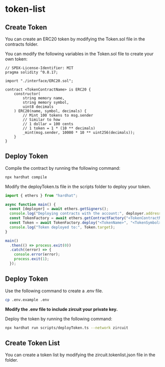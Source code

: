 # token-list

## Create Token

You can create an ERC20 token by modifying the Token.sol file in the contracts folder.

You can modify the following variables in the Token.sol file to create your own token:

```solidity
// SPDX-License-Identifier: MIT
pragma solidity ^0.8.17;

import "./interface/ERC20.sol";

contract <TokenContractName> is ERC20 {
    constructor(
        string memory name,
        string memory symbol,
        uint8 decimals
    ) ERC20(name, symbol, decimals) {
        // Mint 100 tokens to msg.sender
        // Similar to how
        // 1 dollar = 100 cents
        // 1 token = 1 * (10 ** decimals)
        _mint(msg.sender, 10000 * 10 ** uint256(decimals));
    }
}
```

## Deploy Token

Compile the contract by running the following command:

```bash
npx hardhat compile
```

Modify the deployToken.ts file in the scripts folder to deploy your token.

```typescript
import { ethers } from "hardhat";

async function main() {
  const [deployer] = await ethers.getSigners();
  console.log("Deploying contracts with the account:", deployer.address);
  const TokenFactory = await ethers.getContractFactory("<TokenContractName>");
  const Token = await TokenFactory.deploy("<TokenName>", "<TokenSymbol>", <TokenDecimals>);
  console.log("Token deployed to:", Token.target);
}

main()
  .then(() => process.exit(0))
  .catch((error) => {
    console.error(error);
    process.exit(1);
  });

```

## Deploy Token

Use the following command to create a .env file.

```bash
cp .env.example .env
```

**Modify the .env file to include zircuit your private key.**

Deploy the token by running the following command:

```bash
npx hardhat run scripts/deployToken.ts --network zircuit
```

## Create Token List

You can create a token list by modifying the zircuit.tokenlist.json file in the folder.

